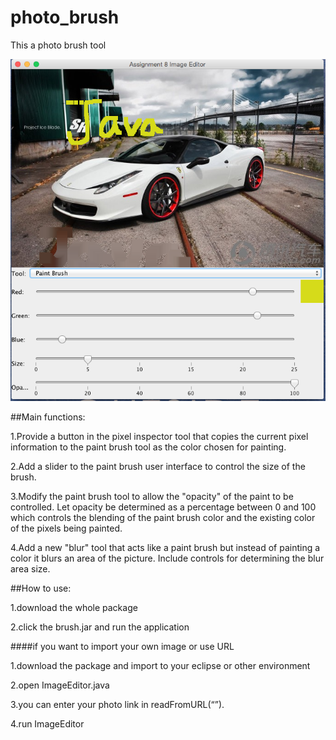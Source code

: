 photo_brush
===========
This a photo brush tool

<img src="https://raw.githubusercontent.com/xubinzheng/photo_brush/master/demo/demo.png"/>


##Main functions:

1.Provide a button in the pixel inspector tool that copies the current pixel 
information to the paint brush tool as the color chosen for painting. 

2.Add a slider to the paint brush user interface to control the size of the brush. 

3.Modify the paint brush tool to allow the "opacity" of the paint to be controlled. Let opacity 
be determined as a percentage between 0 and 100 which controls the blending of the paint brush 
color and the existing color of the pixels being painted. 

4.Add a new "blur" tool that acts like a paint brush but instead of painting a color it blurs 
an area of the picture. Include controls for determining the blur area size. 




##How to use:

1.download the whole package

2.click the brush.jar and run the application

####if you want to import your own image or use URL 


1.download the package and import to your eclipse or other environment

2.open ImageEditor.java

3.you can enter your photo link in readFromURL(“”).

4.run ImageEditor



